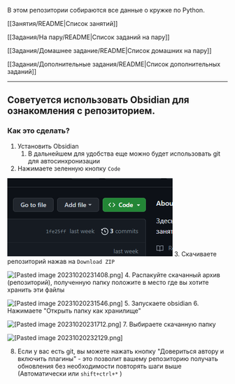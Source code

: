 В этом репозитории собираются все данные о кружке по Python.


[[Занятия/README|Список занятий]]

[[Задания/На пару/README|Список заданий на пару]]

[[Задания/Домашнее задание/README|Список домашних на пару]]

[[Задания/Дополнительные задания/README|Список дополнительных заданий]]



----------


## Советуется использовать Obsidian для ознакомления с репозиторием.

### Как это сделать?

1. Установить Obsidian
	1. В дальнейшем для удобства еще можно будет использовать git для автосинхронизации
2. Нажимаете зеленную кнопку `Code`

![[Pasted image 20231020231258.png]](https://github.com/Mikan-DS/PythonClubMD/blob/master/src/Pasted%20image%2020231020231258.png)
3. Скачиваете репозиторий нажав на `Download ZIP`

![[Pasted image 20231020231408.png]](https://github.com/Mikan-DS/PythonClubMD/blob/master/src/Pasted%20image%20231020231408.png)
4. Распакуйте скачанный архив (репозиторий), полученную папку положите в место где вы хотите хранить эти файлы

![[Pasted image 20231020231546.png]](https://github.com/Mikan-DS/PythonClubMD/blob/master/src/Pasted%20image%20231020231546.png)
5. Запускаете obsidian
6. Нажимаете "Открыть папку как хранилище"

![[Pasted image 20231020231712.png]](https://github.com/Mikan-DS/PythonClubMD/blob/master/src/Pasted%20image%20231020231712.png)
7. Выбираете скачанную папку

![[Pasted image 20231020232129.png]](https://github.com/Mikan-DS/PythonClubMD/blob/master/src/Pasted%20image%20231020232129.png)

8. Если у вас есть git, вы можете нажать кнопку "Довериться автору и включить плагины" - это позволит вашему репозиторию получать обновления без необходимости повторять шаги выше (Автоматически или `shift+ctrl+*` )





